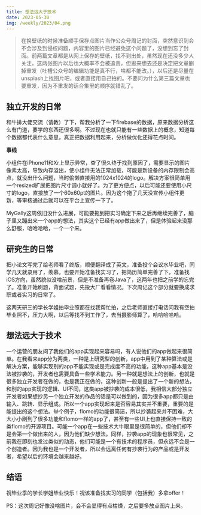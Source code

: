 ```yaml
---
title: 想法远大于技术
date: 2023-05-30
img: /weekly/2023/04.png
---
```


> 在换壁纸的时候准备顺手保存点图片当作公众号周记的封面，突然意识到会不会涉及到侵权问题，内容里的图片已经避免这个问题了，没想到忘了封面。前两篇文章都是从网上保存的壁纸，找不到出处，虽然现在还没多少人关注，这两张图片以后也大概率不会被追责，但思来想去还是决定把文章删掉重发（吐槽公众号的编辑功能是真不行，啥都不能改。），以后还是尽量在unsplash上找图片吧，或者直接用自己拍的。不要问为什么第三篇文章也要重发，因为不重发的话合集里的顺序就错乱了。

## 独立开发的日常

和牛排大佬交流（请教）了下，帮我分析了一下firebase的数据，原来数据分析这么有门道，要学的东西还很多啊。不过现在也就只能有一些数据上的概念，知道每个数据都代表什么意思，真正把数据利用起来，分析做优化还得花点时间。

**事线**

小组件在iPhone11和Xr上显示异常，查了很久终于找到原因了，需要显示的图片像素太高，导致内存溢出，使小组件无法正常加载，可能是新设备的内存限制会高点，就没出什么问题，当时偷懒直接用的1024x1024的logo。解决方案很简单用一个resized扩展把图片尺寸调小就好了。为了更方便点，以后可能还要使用小尺寸的logo，直接放了一个60x60pt的图片。因为这个拖了几天没宣传小组件更新，等审核通过后就可以在平台上宣传一下了。

MyGally这周依旧没什么进展，可能要拖到把实习确定下来之后再继续完善了，脑子里又蹦出来一个app的想法，其实这个已经有app做出来了，但是体验起来没那么舒服，哈哈哈哈，一个一个来。

## 研究生的日常

把小论文写完了给老师看了终版，顺便翻译成了英文，准备投个会议水毕业吧，同学几天就录用了，羡慕。也要开始准备找实习了，把简历简单完善了下，准备找iOS方向，虽然貌似没啥前景，但是不准备再卷Java了，这两年也把之前学的忘完了。准备开始刷题，背面试题，先投大厂看看情况。下次周记这个部分就要换成求职或者实习的日常了。

这两天研三的学长学姐拍毕业照都在找我帮忙拍，之后老师直接打电话问我有空拍毕业照不，压力大啊，以后等找不到工作了，去当摄影师算了，哈哈哈哈哈。

## 想法远大于技术

一个运营的朋友问了我他们的app实现起来容易吗，有人说他们的app做起来很简单。在我看来app分为两类，一种是上研究型的创新，app中用到了某种算法或是解决方案，能够实现别的app不能实现或是完成度不高的功能，这种app基本是没法被抄袭的，开发者也需要具备一些学术能力。另一种就是想法上的创新，也就是很多独立开发者在做的，也是我正在做的，这种创新一般是提出了一个新的想法，和别的app实现的逻辑、UI不同，这类app被抄袭的成本很低，我相信大部分独立开发者如果想抄另一个独立开发的作品的话是可以做到的，因为很多app都只是由输入、跳转、显示组成。所以一个app实现起来是否容易其实并不重要，重要的是能提出的这个想法。举个例子，flomo的功能很简洁，所以抄袭起来并不困难，大大小小刷到了很多功能和flomo一样的app了，甚至有一些UI上也直接保持一致的类flomo的开源项目。可能一个app在一些技术大牛眼里是很简单的，但他们却不是会第一个做出来的人，因为他们缺少想法。同样，抄袭app的现象也很常见，之前我在即刻也发过类似的动态，他们可能是一个有技术的程序员，但永远不会是一个创造者。因为我也是一个开发者，所以会远离任何有抄袭行为的产品或是开发者，希望以后的环境会越来越好。



## 结语

祝毕业季的学长学姐毕业快乐！祝该准备找实习的同学（包括我）多拿offer！

PS：这次周记好像没啥图片，会不会显得有点枯燥，之后要多放点图片上来。